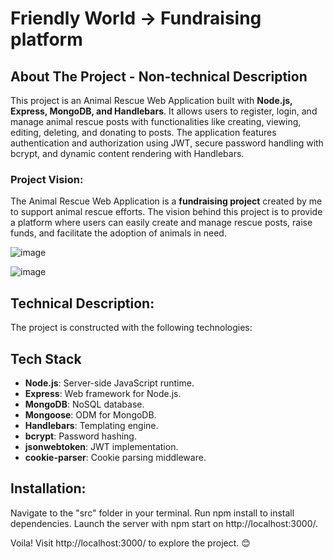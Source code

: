 # Friendly World -> Fundraising platform

## About The Project - Non-technical Description

This project is an Animal Rescue Web Application built with **Node.js, Express, MongoDB, and Handlebars**. It allows users to register, login, and manage animal rescue posts with functionalities like creating, viewing, editing, deleting, and donating to posts. The application features authentication and authorization using JWT, secure password handling with bcrypt, and dynamic content rendering with Handlebars.

### Project Vision:

The Animal Rescue Web Application is a **fundraising project** created by me to support animal rescue efforts. The vision behind this project is to provide a platform where users can easily create and manage rescue posts, raise funds, and facilitate the adoption of animals in need. 

![image](https://github.com/user-attachments/assets/8ffa3f55-7f6b-4d75-a71e-c9d2e9b65968)

![image](https://github.com/user-attachments/assets/6bf708e5-8439-49be-a8a8-dbe67c5e6609)

## Technical Description:

The project is constructed with the following technologies:

## Tech Stack

- **Node.js**: Server-side JavaScript runtime.
- **Express**: Web framework for Node.js.
- **MongoDB**: NoSQL database.
- **Mongoose**: ODM for MongoDB.
- **Handlebars**: Templating engine.
- **bcrypt**: Password hashing.
- **jsonwebtoken**: JWT implementation.
- **cookie-parser**: Cookie parsing middleware.
  
## Installation:

Navigate to the "src" folder in your terminal.
Run npm install to install dependencies.
Launch the server with npm start on http://localhost:3000/.

Voila! Visit http://localhost:3000/ to explore the project. 😊
